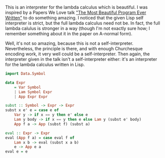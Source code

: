 This is an interpreter for the lambda calculus which is beautiful.
I was inspired by a Papers We Love talk ["The Most Beautiful Program Ever Written"](https://www.youtube.com/watch?v=OyfBQmvr2Hc) to do something amazing.
I noticed that the given Lisp self interpreter is strict, but the full lambda calculus need not be.
In fact, the full lambda calulus is stronger in a way (though I'm not exactly sure how; I remember something about it in the paper on A-normal form).

Well, it's not so amazing, because this is not a self-interpreter.
Nevertheless, the principle is there, and with enough Churchesque encoding work, it very well could be a self-interpreter.
Then again, the interpreter given in the talk isn't a self-interpreter either: it's an interpreter for the lambda calculus written in Lisp.

```haskell
import Data.Symbol

data Expr
    = Var Symbol
    | Lam Symbol Expr
    | App Expr Expr

subst :: Symbol -> Expr -> Expr
subst x e' e = case e of
    Var y -> if x == y then e' else e
    Lam y body -> if x == y then e else Lam y (subst e' body)
    App f a -> App (subst f) (subst a)

eval :: Expr -> Expr
eval (App f a) = case eval f of
    Lam x b -> eval (subst x a b)
    e -> App e a
eval e = e
```